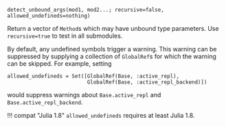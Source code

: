```
detect_unbound_args(mod1, mod2...; recursive=false, allowed_undefineds=nothing)
```

Return a vector of `Method`s which may have unbound type parameters. Use `recursive=true` to test in all submodules.

By default, any undefined symbols trigger a warning. This warning can be suppressed by supplying a collection of `GlobalRef`s for which the warning can be skipped. For example, setting

```
allowed_undefineds = Set([GlobalRef(Base, :active_repl),
                          GlobalRef(Base, :active_repl_backend)])
```

would suppress warnings about `Base.active_repl` and `Base.active_repl_backend`.

!!! compat "Julia 1.8"
    `allowed_undefineds` requires at least Julia 1.8.

